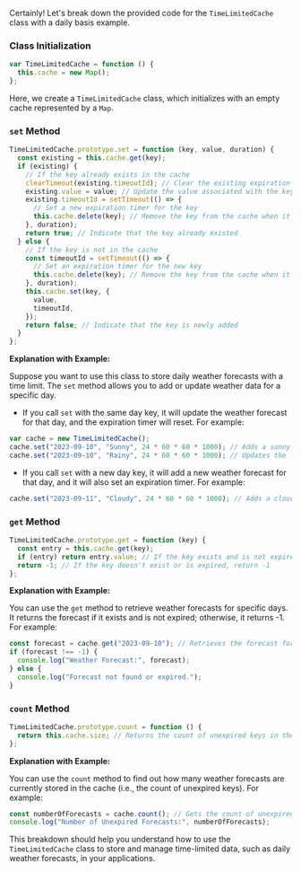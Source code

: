 Certainly! Let's break down the provided code for the `TimeLimitedCache` class with a daily basis example.

### Class Initialization

```javascript
var TimeLimitedCache = function () {
  this.cache = new Map();
};
```

Here, we create a `TimeLimitedCache` class, which initializes with an empty cache represented by a `Map`.

### `set` Method

```javascript
TimeLimitedCache.prototype.set = function (key, value, duration) {
  const existing = this.cache.get(key);
  if (existing) {
    // If the key already exists in the cache
    clearTimeout(existing.timeoutId); // Clear the existing expiration timer
    existing.value = value; // Update the value associated with the key
    existing.timeoutId = setTimeout(() => {
      // Set a new expiration timer for the key
      this.cache.delete(key); // Remove the key from the cache when it expires
    }, duration);
    return true; // Indicate that the key already existed
  } else {
    // If the key is not in the cache
    const timeoutId = setTimeout(() => {
      // Set an expiration timer for the new key
      this.cache.delete(key); // Remove the key from the cache when it expires
    }, duration);
    this.cache.set(key, {
      value,
      timeoutId,
    });
    return false; // Indicate that the key is newly added
  }
};
```

**Explanation with Example:**

Suppose you want to use this class to store daily weather forecasts with a time limit. The `set` method allows you to add or update weather data for a specific day.

- If you call `set` with the same day key, it will update the weather forecast for that day, and the expiration timer will reset. For example:

```javascript
var cache = new TimeLimitedCache();
cache.set("2023-09-10", "Sunny", 24 * 60 * 60 * 1000); // Adds a sunny forecast for September 10, 2023, with a 24-hour expiration.
cache.set("2023-09-10", "Rainy", 24 * 60 * 60 * 1000); // Updates the forecast for September 10, 2023, to "Rainy" and resets the expiration.
```

- If you call `set` with a new day key, it will add a new weather forecast for that day, and it will also set an expiration timer. For example:

```javascript
cache.set("2023-09-11", "Cloudy", 24 * 60 * 60 * 1000); // Adds a cloudy forecast for September 11, 2023, with a 24-hour expiration.
```

### `get` Method

```javascript
TimeLimitedCache.prototype.get = function (key) {
  const entry = this.cache.get(key);
  if (entry) return entry.value; // If the key exists and is not expired, return the associated value
  return -1; // If the key doesn't exist or is expired, return -1
};
```

**Explanation with Example:**

You can use the `get` method to retrieve weather forecasts for specific days. It returns the forecast if it exists and is not expired; otherwise, it returns -1. For example:

```javascript
const forecast = cache.get("2023-09-10"); // Retrieves the forecast for September 10, 2023
if (forecast !== -1) {
  console.log("Weather Forecast:", forecast);
} else {
  console.log("Forecast not found or expired.");
}
```

### `count` Method

```javascript
TimeLimitedCache.prototype.count = function () {
  return this.cache.size; // Returns the count of unexpired keys in the cache
};
```

**Explanation with Example:**

You can use the `count` method to find out how many weather forecasts are currently stored in the cache (i.e., the count of unexpired keys). For example:

```javascript
const numberOfForecasts = cache.count(); // Gets the count of unexpired forecasts in the cache
console.log("Number of Unexpired Forecasts:", numberOfForecasts);
```

This breakdown should help you understand how to use the `TimeLimitedCache` class to store and manage time-limited data, such as daily weather forecasts, in your applications.
